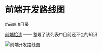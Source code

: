 # 前端开发路线图

#前端 #目录

[前端拾遗](%E5%89%8D%E7%AB%AF%E6%8B%BE%E9%81%97.md) —— 整理了该列表中目前还不会的知识

![前端开发路线图](https://raw.githubusercontent.com/kamranahmedse/developer-roadmap/bfb37dbc24a0cac0dc5f17c07a2d6b87ad4a44e7/translations/chinese/img/frontend-map.png)

